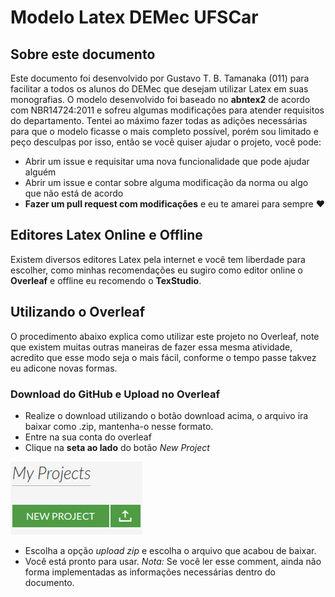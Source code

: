 # Modelo Latex DEMec UFSCar
## Sobre este documento
Este documento foi desenvolvido por Gustavo T. B. Tamanaka (011) para facilitar a todos os alunos do DEMec que desejam utilizar Latex em suas monografias. O modelo desenvolvido foi baseado no **abntex2** de acordo com NBR14724:2011 e sofreu algumas modificações para atender requisitos do departamento. Tentei ao máximo fazer todas as adições necessárias para que o modelo ficasse o mais completo possível, porém sou limitado e peço desculpas por isso, então se você quiser ajudar o projeto, você pode:
* Abrir um issue e requisitar uma nova funcionalidade que pode ajudar alguém
* Abrir um issue e contar sobre alguma modificação da norma ou algo que não está de acordo
* **Fazer um pull request com modificações** e eu te amarei para sempre :heart:

## Editores Latex Online e Offline
Existem diversos editores Latex pela internet e você tem liberdade para escolher, como minhas recomendações eu sugiro como editor online o **Overleaf** e offline eu recomendo o **TexStudio**.

## Utilizando o Overleaf
O procedimento abaixo explica como utilizar este projeto no Overleaf, note que existem muitas outras maneiras de fazer essa mesma atividade, acredito que esse modo seja o mais fácil, conforme o tempo passe takvez eu adicone novas formas.
### Download do GitHub e Upload no Overleaf
 * Realize o download utilizando o botão download acima, o arquivo ira baixar como .zip, mantenha-o nesse formato. 
 * Entre na sua conta do overleaf
 * Clique na **seta ao lado** do botão *New Project*
 
![Imagem do upload](/Figuras/upload.png)

* Escolha a opção *upload zip* e escolha o arquivo que acabou de baixar.
* Você está pronto para usar. *Nota:* Se você ler esse comment, ainda não forma implementadas as informações necessárias dentro do documento.
  
